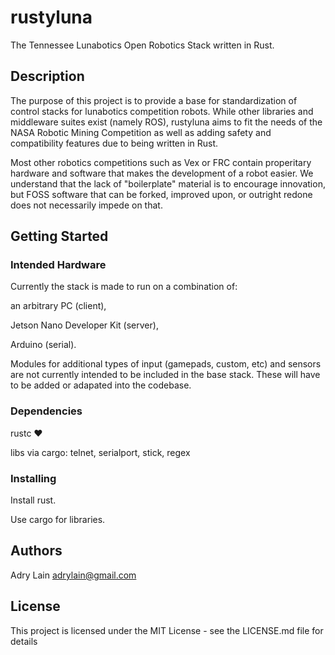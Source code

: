 # rustyluna

The Tennessee Lunabotics Open Robotics Stack written in Rust.

## Description

The purpose of this project is to provide a base for standardization of control stacks for lunabotics competition robots. While other libraries and middleware suites exist (namely ROS), rustyluna aims to fit the needs of the NASA Robotic Mining Competition as well as adding safety and compatibility features due to being written in Rust. 

Most other robotics competitions such as Vex or FRC contain properitary hardware and software that makes the development of a robot easier. We understand that the lack of "boilerplate" material is to encourage innovation, but FOSS software that can be forked, improved upon, or outright redone does not necessarily impede on that. 

## Getting Started

### Intended Hardware

Currently the stack is made to run on a combination of:


an arbitrary PC (client), 

Jetson Nano Developer Kit (server),

Arduino (serial).


Modules for additional types of input (gamepads, custom, etc) and sensors are not currently intended to be included in the base stack. These will have to be added or adapated into the codebase.


### Dependencies

rustc ❤️


libs via cargo: telnet, serialport, stick, regex

### Installing

Install rust.

Use cargo for libraries.



## Authors

Adry Lain adrylain@gmail.com


## License

This project is licensed under the MIT License - see the LICENSE.md file for details
